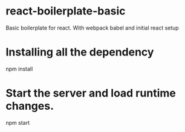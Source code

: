 # react-boilerplate-basic
Basic boilerplate for react. With webpack babel and initial react setup

# Installing all the dependency
npm install

# Start the server and load runtime changes.
npm start
